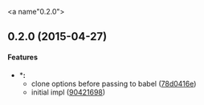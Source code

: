<a name"0.2.0"></a>
## 0.2.0 (2015-04-27)


#### Features

* ***:**
  * clone options before passing to babel ([78d0416e](https://github.com/s-panferov/enb-babel/commit/78d0416e))
  * initial impl ([90421698](https://github.com/s-panferov/enb-babel/commit/90421698))

